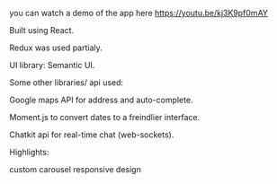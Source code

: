 you can watch a demo of the app here https://youtu.be/kj3K9pf0mAY

Built using React.

Redux was used partialy.

UI library: Semantic UI.

Some other libraries/ api used:

Google maps API for address and auto-complete.

Moment.js to convert dates to a freindlier interface.

Chatkit api for real-time chat (web-sockets).

Highlights:

custom carousel
responsive design


